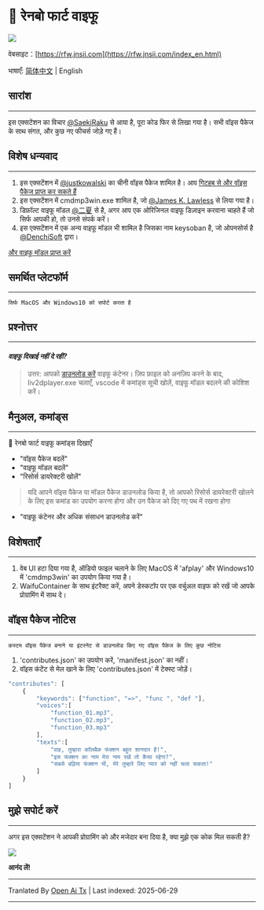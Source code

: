 # 🌈 रेनबो फार्ट वाइफू
![](https://s1.ax1x.com/2020/08/21/dNvHfS.gif)

वेबसाइट：[https://rfw.jnsii.com](https://rfw.jnsii.com/index_en.html)

भाषाएँ: [简体中文](./README.zh.md) | English

## सारांश

----

इस एक्सटेंशन का विचार [@SaekiRaku](https://github.com/SaekiRaku/vscode-rainbow-fart) से आया है, पूरा कोड फिर से लिखा गया है। सभी वॉइस पैकेज के साथ संगत, और कुछ नए फीचर्स जोड़े गए हैं।

## विशेष धन्यवाद

---

1. इस एक्सटेंशन में [@justkowalski](https://github.com/JustKowalski) का चीनी वॉइस पैकेज शामिल है। आप [गिटहब से और वॉइस पैकेज प्राप्त कर सकते हैं](https://github.com/topics/rainbow-fart) 
2. इस एक्सटेंशन में cmdmp3win.exe शामिल है, जो [@James K. Lawless](http://jiml.us) से लिया गया है।
3. डिफ़ॉल्ट वाइफू मॉडल [@二夏](https://erxia207.lofter.com) से है, अगर आप एक ओरिजिनल वाइफू डिज़ाइन करवाना चाहते हैं जो सिर्फ आपकी हो, तो उनसे संपर्क करें।
4. इस एक्सटेंशन में एक अन्य वाइफू मॉडल भी शामिल है जिसका नाम keysoban है, जो ओपनसोर्स है [@DenchiSoft](https://twitter.com/DenchiSoft/status/1036017773011525632) द्वारा।

[और वाइफू मॉडल प्राप्त करें](https://github.com/ezshine/live2d-model-collections)

## समर्थित प्लेटफॉर्म

---

~~~~
सिर्फ MacOS और Windows10 को सपोर्ट करता है
~~~~

## प्रश्नोत्तर

---

#### _वाइफू दिखाई नहीं दे रही?_
> उत्तर: आपको [डाउनलोड करें](https://github.com/ezshine/live2d-model-collections) वाइफू कंटेनर। ज़िप फ़ाइल को अनज़िप करने के बाद, liv2dplayer.exe चलाएँ, vscode में कमांड्स सूची खोलें, वाइफू मॉडल बदलने की कोशिश करें।

## मैनुअल, कमांड्स

---

🌈 रेनबो फार्ट वाइफू कमांड्स दिखाएँ

- "वॉइस पैकेज बदलें"
- "वाइफू मॉडल बदलें"
- "रिसोर्स डायरेक्टरी खोलें"

> यदि आपने वॉइस पैकेज या मॉडल पैकेज डाउनलोड किया है, तो आपको रिसोर्स डायरेक्टरी खोलने के लिए इस कमांड का उपयोग करना होगा और उन पैकेज को दिए गए पथ में रखना होगा

- "वाइफू कंटेनर और अधिक संसाधन डाउनलोड करें"

## विशेषताएँ

---

1. वेब UI हटा दिया गया है, ऑडियो फाइल चलाने के लिए MacOS में 'afplay' और Windows10 में 'cmdmp3win' का उपयोग किया गया है।
2. WaifuContainer के साथ इंटरैक्ट करें, अपने डेस्कटॉप पर एक वर्चुअल वाइफ को रखें जो आपके प्रोग्रामिंग में साथ दे।

## वॉइस पैकेज नोटिस

---

~~~~
कस्टम वॉइस पैकेज बनाने या इंटरनेट से डाउनलोड किए गए वॉइस पैकेज के लिए कुछ नोटिस
~~~~

1. 'contributes.json' का उपयोग करें, 'manifest.json' का नहीं।
2. वॉइस कंटेंट से मेल खाने के लिए 'contributes.json' में टेक्स्ट जोड़ें।

~~~~javascript
"contributes": [
    {
        "keywords": ["function", "=>", "func ", "def "],
        "voices":[
            "function_01.mp3",
            "function_02.mp3",
            "function_03.mp3"
        ],
        "texts":[
            "वाह, तुम्हारा कॉलबैक फंक्शन बहुत शानदार है!",
            "इस फंक्शन का नाम मेरा नाम रखें तो कैसा रहेगा?",
            "सबसे बढ़िया फंक्शन भी, मेरे तुम्हारे लिए प्यार को नहीं चला सकता!"
        ]
    }
]
~~~~

## मुझे सपोर्ट करें

---

अगर इस एक्सटेंशन ने आपकी प्रोग्रामिंग को और मजेदार बना दिया है, क्या मुझे एक कोक मिल सकती है?

![](./resources/donate.jpg)

**आनंद लें!**

---

Tranlated By [Open Ai Tx](https://github.com/OpenAiTx/OpenAiTx) | Last indexed: 2025-06-29

---